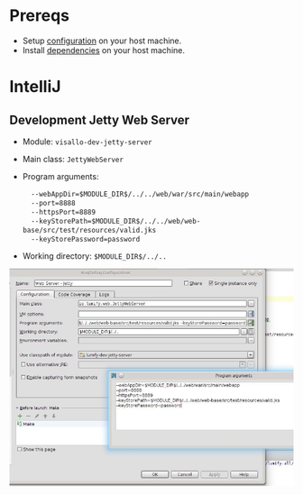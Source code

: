 
# Prereqs

* Setup [configuration](configuration.md) on your host machine.
* Install [dependencies](dependencies.md) on your host machine.

# IntelliJ

## Development Jetty Web Server

* Module: `visallo-dev-jetty-server`
* Main class: `JettyWebServer`
* Program arguments:

        --webAppDir=$MODULE_DIR$/../../web/war/src/main/webapp
        --port=8888
        --httpsPort=8889
        --keyStorePath=$MODULE_DIR$/../../web/web-base/src/test/resources/valid.jks
        --keyStorePassword=password

* Working directory: `$MODULE_DIR$/../..`

![Jetty Web Server](img/ide-jetty-webserver.jpg)
